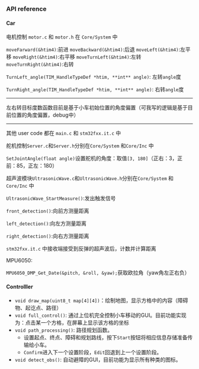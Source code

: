 ### API reference

#### Car

电机控制 `motor.c` 和 `motor.h` 在 `Core/System` 中

`moveFarward(&htim4)`:前进
`moveBackward(&htim4)`:后退
`moveLeft(&htim4)`:左平移
`moveRight(&htim4)`:右平移
`moveTurnLeft(&htim4)`:左转
`moveTurnRight(&htim4)`:右转

`TurnLeft_angle(TIM_HandleTypeDef *htim, **int** angle)`: 左转`angle`度

`TurnRight_angle(TIM_HandleTypeDef *htim, **int** angle)`: 右转`angle`度

---

左右转目标度数函数目前是基于小车初始位置的角度偏置（可我写的逻辑是基于目前位置的角度偏置，debug中）

---



其他 user code 都在 `main.c` 和 `stm32fxx.it.c` 中



舵机控制`Server.c`和`Server.h`分别在`Core/System` 和`Core/Inc` 中

`SetJointAngle(float angle)`设置舵机的角度：取值`[3, 180]`（正右：3，正前：85，正左：180）



超声波模块`UltrasonicWave.c`和`UltrasonicWave.h`分别在`Core/System` 和`Core/Inc` 中

`UltrasonicWave_StartMeasure()`:发出触发信号

`front_detection()`:向前方测量距离

`left_detection()`:向左方测量距离

`right_detection()`:向右方测量距离

`stm32fxx.it.c` 中接收端接受到反弹的超声波后，计数并计算距离



MPU6050:

`MPU6050_DMP_Get_Date(&pitch, &roll, &yaw);`获取欧拉角（yaw角左正右负）

#### Controlller

- `void draw_map(uint8_t map[4][4])`：绘制地图，显示方格中的内容（障碍物、起讫点、路径）
- `void full_control()`: 通过上位机完全控制小车移动的GUI。目前功能实现为：点击某一个方格，在屏幕上显示该方格的坐标
- `void path_processing()`: 路径规划函数。
  - 设置起点、终点、障碍和规划路线，按下`Start`按钮将相应信息存储准备传输给小车。
  - `Confirm`进入下一个设置阶段，`Edit`回退到上一个设置阶段。
- `void detect_obs()`: 自动避障的GUI，目前功能为显示所有种类的图标。
